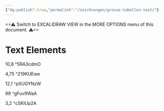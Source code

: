 ```yaml
---
{"dg-publish":true,"permalink":"/zeichnungen/grosse-tabellen-test/"}
---
```


==⚠  Switch to EXCALIDRAW VIEW in the MORE OPTIONS menu of this document. ⚠==


# Text Elements
10,8 ^5RA3cdmO

4,75 ^219KUEwe

12,1 ^pXUGYNzW

99 ^gFuv9WaA

3,2 ^cSKIUp2A

